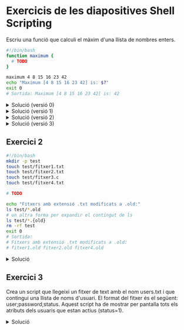 # Exercicis de les diapositives Shell Scripting

Escriu una funció que calculi el màxim d'una llista de nombres enters.

```bash
#!/bin/bash
function maximum {
  # TODO
}

maximum 4 8 15 16 23 42
echo "Maximum [4 8 15 16 23 42] is: $?"
exit 0
# Sortida: Maximum [4 8 15 16 23 42] is: 42
```

<details>
<summary>Solució (versió 0)</summary>

En aquesta versió s'usa l'operador `[ ]` per a comparar els nombres. Això requereix inicialitzar la variable `max` a 0. També cal `$` davant de les variables `i` i `max`. Això és perquè l'operador `[ ]` és un operador de substitució de variables i necessita expandir les variables abans de comparar-les. Expandir una variable significa substituir-la pel seu valor.

```bash
#!/bin/bash
function maximum {
  max=0
  for i in $@; do
    if [ "$i" -gt "$max" ]; then
      max=$i
    fi
  done
  return $max
}
```

</details>

<details>
<summary>Solució (versió 1)</summary>

En aquesta versió s'usa l'operador aritmètic `(( ))` per a comparar els nombres. Això permet evitar la inicialització de la variable `max` a 0. Tampoc cal `$` davant de les variables `i` i `max`. Això és perquè l'operador `(( ))` no és un operador de substitució de variables, sinó un operador aritmètic.

```bash
#!/bin/bash
function maximum {
  for i in $@; do
    if (( i > max )); then
      max=$i
    fi
  done
  return $max
}
```

Un altra versió més compacta és la següent:

```bash
#!/bin/bash
function maximum {
  for i in $@; do
    (( i > max )) && max=$i
  done
  return $max
}
```
</details>

<details>
<summary>Solució (versió 2)</summary>

Un altra possible solució és utilitzant el bucle `while` i l'operador `expr`. També utilitza l'operador `shift` per a processar els paràmetres.

```bash
#!/bin/bash

function maximum {
  max=0
  while [ $# -gt 0 ]; do
    if [ `expr $1 \> $max` -eq 1 ]; then
      max=$1
    fi
    shift
  done
  return $max
}
```

</details>

<details>
<summary>Solució (versió 3)</summary>

Un altra possible solució és utilitzant el bucle `for` i  recorrent utilitzant l'índex `i`. En aquest cas, utilitzem la sintaxi `${!i}` per a accedir al valor de la variable `i`. L'operador '!` és un operador de substitució de variables i necessita expandir la variable `i` abans de substituir-la pel seu valor.

```bash
#!/bin/bash
function maximum {
  max=0
  for (( i=1; i<=$#; i++ )); do
    if (( ${!i} > max )); then
      max=${!i}
    fi
  done
  return $max
}
```

o bé utilitzant el shift:

```bash
#!/bin/bash
function maximum {
  mida=$#
  max=0
  for (( i=1; i<=$mida; i++ )); do
    if (( $1 > max )); then
      max=$1
    fi
    shift
  done
  return $max
}
```

o bé accedint directament als vectors de paràmetres $@ indexat per $i:

```bash
#!/bin/bash
function maximum {
  declare -a array=("$@")
  max=${array[0]}  

  for ((i=1; i<${#array[@]}; i++)); do
    if (( ${array[i]} > $max )); then
      max=${array[i]}
    fi
  done

  echo $max 
}
```

</details>

## Exercici 2

```bash
#!/bin/bash
mkdir -p test
touch test/fitxer1.txt
touch test/fitxer2.txt
touch test/fitxer3.c
touch test/fitxer4.txt

# TODO

echo "Fitxers amb extensió .txt modificats a .old:"
ls test/*.old
# un altra forma per expandir el contingut de ls
ls test/*.{old}
rm -rf test
exit 0
# Sortida:
# Fitxers amb extensió .txt modificats a .old:
# fitxer1.old fitxer2.old fitxer4.old
```

<details>
<summary>Solució</summary>

```bash
#!/bin/bash
mkdir -p test
touch test/fitxer1.txt
touch test/fitxer2.txt
touch test/fitxer3.c
touch test/fitxer4.txt

for i in test/*.txt; do
  mv $i ${i%.txt}.old
done

echo "Fitxers amb extensió .txt modificats a .old:"
ls test/*.old

rm -rf test
```

La comanda `ls test/*.old` mostra els fitxers amb extensió `.old` que hi ha al directori `test`. 

Per exemple:

```bash
mkdir -p test
touch test/fitxer1.txt
touch test/fitxer2.txt
touch test/fitxer3.c
touch test/fitxer4.txt
bash -c 'ls test/*.c'
sh -c 'ls test/*.c'
rm -rf test
```

Un altra forma de mostrar els fitxers amb extensió .old és utilitzant la comanda `grep`:

```bash
mkdir -p test
touch test/fitxer1.txt
touch test/fitxer2.txt
touch test/fitxer3.c
touch test/fitxer4.txt

bash -c 'ls test | grep '\.c$''
sh -c 'ls test | grep '\.c$''

# A classe us he posat *.c però per funcionar amb * necessiteu posar -e *.c

bash -c 'ls test | grep -E '*.c$''
# grep: warning: * at start of expression

Per tant, es millor utilitzar el grep inicial.

# A classe heu comentat un altra solució
bash -c 'ls test/${1:-*}.c'
# En aquest cas ${1:-*} és una substitució de paràmetres. Si no hi ha paràmetres, el valor per defecte és *.

# Es pot simplificar així:
bash -c 'ls test/${1-*}.c'

# Finalment, es pot utilitzar la comanda find:
bash -c 'find test -name "*.c"'
sh -c 'find test -name "*.c"'

rm -rf test
```

</details>

## Exercici 3

Crea un script que llegeixi un fitxer de text amb el nom users.txt i que contingui una llista de noms d'usuari. El format del fitxer és el següent:
user;password;status. Aquest script ha de mostrar per pantalla tots els atributs dels usuaris que estan actius (status=1).

<details>
<summary>Solució</summary>

```bash
#!/bin/bash

cat << EOF > users.txt
user1;password1;1
user2;password2;0
user3;password3;1
user4;password4;0
EOF

IFS=';'
while read user password status; do
    echo "User: $user"
    echo "Password: $password"
    echo "Status: $status"
done < users.txt

rm users.txt
```

</details>